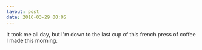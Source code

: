 ```yaml
---
layout: post
date: 2016-03-29 00:05
---
```

It took me all day, but I'm down to the last cup of this french press of coffee I made this morning.
